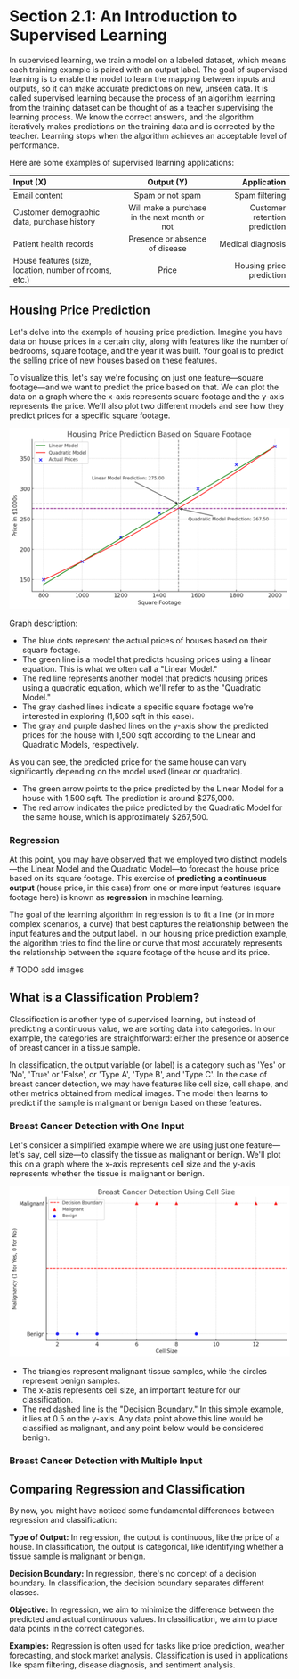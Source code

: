 # Section 2.1: An Introduction to Supervised Learning

In supervised learning, we train a model on a labeled dataset, which means each training example is paired with an output label. 
The goal of supervised learning is to enable the model to learn the mapping between inputs and outputs, 
so it can make accurate predictions on new, unseen data. It is called supervised learning because 
the process of an algorithm learning from the training dataset can be thought of as a teacher 
supervising the learning process. We know the correct answers, and the algorithm iteratively 
makes predictions on the training data and is corrected by the teacher. Learning stops when 
the algorithm achieves an acceptable level of performance.

Here are some examples of supervised learning applications:

| Input (X)           | Output (Y)           | Application   |
| :---              |    :----:            |          ---: |
| Email content	| Spam or not spam	|Spam filtering |
| Customer demographic data, purchase history	| Will make a purchase in the next month or not	| Customer retention prediction |
| Patient health records	| Presence or absence of disease	| Medical diagnosis|
| House features (size, location, number of rooms, etc.)	| Price	| Housing price prediction |


## Housing Price Prediction

Let's delve into the example of housing price prediction. 
Imagine you have data on house prices in a certain city, along with features like the number of bedrooms, 
square footage, and the year it was built. Your goal is to predict the selling price of new houses based on these features.

To visualize this, let's say we're focusing on just one feature—square footage—and we want to predict 
the price based on that. We can plot the data on a graph where the x-axis represents square footage and
 the y-axis represents the price. We'll also plot two different models and see how they predict prices 
 for a specific square footage.

<p align="center">

<img src="/machine_learning_basic/housing-price.jpg" alt="housing price - line" width="550">

</p> 

Graph description:

- The blue dots represent the actual prices of houses based on their square footage.
- The green line is a model that predicts housing prices using a linear equation. This is what we often call a "Linear Model."
- The red line represents another model that predicts housing prices using a quadratic equation, which we'll refer to as the "Quadratic Model."
- The gray dashed lines indicate a specific square footage we're interested in exploring (1,500 sqft in this case).
- The gray and purple dashed lines on the y-axis show the predicted prices for the house with 1,500 sqft according to the Linear and Quadratic Models, respectively.

As you can see, the predicted price for the same house can vary significantly depending on the model used (linear or quadratic).

- The green arrow points to the price predicted by the Linear Model for a house with 1,500 sqft. The prediction is around $275,000.
- The red arrow indicates the price predicted by the Quadratic Model for the same house, which is approximately $267,500.

### Regression

At this point, you may have observed that we employed two distinct models—the Linear Model 
and the Quadratic Model—to forecast the house price based on its square footage. 
This exercise of **predicting a continuous output** (house price, in this case) 
from one or more input features (square footage here) is known as **regression** in machine learning.

The goal of the learning algorithm in regression is to fit a line (or in more complex scenarios, a curve)
 that best captures the relationship between the input features and the output label. 
 In our housing price prediction example, the algorithm tries to find the line or curve that 
 most accurately represents the relationship between the square footage of the house and its price.

\# TODO add images

## What is a Classification Problem?

Classification is another type of supervised learning, 
but instead of predicting a continuous value, we are sorting data into categories. 
In our example, the categories are straightforward: either the presence or absence of breast cancer in a tissue sample.

In classification, the output variable (or label) is a category such as 'Yes' or 'No', 'True' or 'False', 
or 'Type A', 'Type B', and 'Type C'. In the case of breast cancer detection, we may have features like cell size, 
cell shape, and other metrics obtained from medical images. The model then learns to predict if the sample is
 malignant or benign based on these features.
 
### Breast Cancer Detection with One Input
Let's consider a simplified example where we are using just one feature—let's say, cell size—to classify 
the tissue as malignant or benign. We'll plot this on a graph where the x-axis represents cell size 
and the y-axis represents whether the tissue is malignant or benign.

<p align="center">

<img src="/machine_learning_basic/Breast-Cancer-Detection-with-One-Input.jpg" alt="housing price - line" width="550">

</p> 

- The triangles represent malignant tissue samples, while the circles represent benign samples.
- The x-axis represents cell size, an important feature for our classification.
- The red dashed line is the "Decision Boundary." In this simple example, it lies at 0.5 on the y-axis. Any data point above this line would be classified as malignant, and any point below would be considered benign.

### Breast Cancer Detection with Multiple Input


## Comparing Regression and Classification

By now, you might have noticed some fundamental differences between regression and classification:

**Type of Output:** In regression, the output is continuous, like the price of a house. In classification, the output is categorical, like identifying whether a tissue sample is malignant or benign.

**Decision Boundary:** In regression, there's no concept of a decision boundary. In classification, the decision boundary separates different classes.

**Objective:** In regression, we aim to minimize the difference between the predicted and actual continuous values. In classification, we aim to place data points in the correct categories.

**Examples:** Regression is often used for tasks like price prediction, weather forecasting, and stock market analysis. Classification is used in applications like spam filtering, disease diagnosis, and sentiment analysis.

 